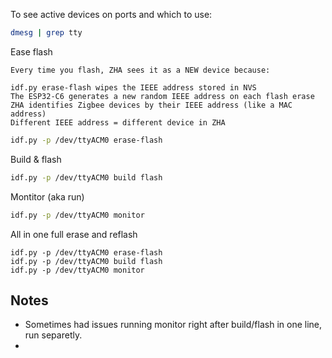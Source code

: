 

To see active devices on ports and which to use: 
```bash
dmesg | grep tty
```

Ease flash  

    Every time you flash, ZHA sees it as a NEW device because:

    idf.py erase-flash wipes the IEEE address stored in NVS
    The ESP32-C6 generates a new random IEEE address on each flash erase
    ZHA identifies Zigbee devices by their IEEE address (like a MAC address)
    Different IEEE address = different device in ZHA

```bash
idf.py -p /dev/ttyACM0 erase-flash
```

Build & flash
```bash
idf.py -p /dev/ttyACM0 build flash
```

Montitor (aka run)
```bash
idf.py -p /dev/ttyACM0 monitor
```

All in one full erase and reflash
```
idf.py -p /dev/ttyACM0 erase-flash
idf.py -p /dev/ttyACM0 build flash
idf.py -p /dev/ttyACM0 monitor
```

## Notes
- Sometimes had issues running monitor right after build/flash in one line, run separetly.
- 